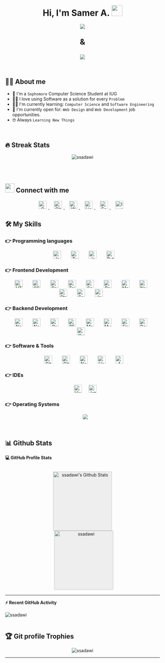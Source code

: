 <h1 align="center">Hi, I'm Samer A. <img src="https://media.giphy.com/media/hvRJCLFzcasrR4ia7z/giphy.gif" width="35"></h1>
<p align="center">
  <img src="http://readme-typing-svg.herokuapp.com?size=24&duration=4000&lines=Full+Stack+Developer;Web+Designer" />
</p>

<p align="center" style="font-size: 26px; font-weight: bold;">&</p>

<p align="center">
  <img src="http://readme-typing-svg.herokuapp.com?size=24&duration=4000&lines=Web+Designer;Full+Stack+Developer" />
</p>

<br>


## :sassy_man:  About me
- :school: I'm a `Sophomore` Computer Science Student at IUG
- :technologist: I love using Software as a solution for every `Problem`
- :student: I'm currently learning: `Computer Science` and `Software Engineering`
- :thinking: I'm currently open for: `Web Design` and `Web Development` job opportunities.
- :nerd_face: Always `Learning New Things`

<br>

## 🔥 Streak Stats
<p align="center"><img src="https://github-readme-streak-stats.herokuapp.com/?user=ssadawi&theme=algolia" alt="ssadawi" /></p>

<br>
<br>


## <img src="https://media.giphy.com/media/iY8CRBdQXODJSCERIr/giphy.gif" width="30px"> Connect with me
<p align="center">
	<a href="mailto:thedev.samer@gmail.com" target="__blank" style="diplay: inline-block; padding-right: 10px;">
		<img width="26px" style="padding: 5px" src="https://cdn.jsdelivr.net/gh/devicons/devicon/icons/google/google-original.svg" alt="Gmail"/>
	</a>
	<a href="https://github.com/ssadawi" target="__blank" style="diplay: inline-block; padding-right: 10px;">
		<img width="26px" style="padding: 5px" src="https://cdn.jsdelivr.net/gh/devicons/devicon/icons/github/github-original.svg" alt="GitHub"/>
	</a>
	<a href="https://wa.me/972597367603" target="__blank" style="diplay: inline-block; padding-right: 10px;">
		<img width="26px"  style="padding: 5px" src="https://seeklogo.com/images/W/whatsapp-icon-logo-6E793ACECD-seeklogo.com.png" alt="Whatsapp"/>
	</a>
	<a href="https://www.linkedin.com/in/samer-a-35a757230/" target="__blank" style="diplay: inline-block; padding-right: 10px;">
		<img width="26px"  style="padding: 5px" src="https://cdn.jsdelivr.net/gh/devicons/devicon/icons/linkedin/linkedin-original.svg" alt="LinkedIn"/>
	</a>
	<a href="https://www.facebook.com/samer.187" target="__blank" style="diplay: inline-block; padding-right: 10px;">
		<img width="26px"  style="padding: 5px" src="https://cdn.jsdelivr.net/gh/devicons/devicon/icons/facebook/facebook-original.svg" alt="Facebook"/>
	</a>
	<a href="https://www.instagram.com/samer_sadawi/" target="__blank" style="diplay: inline-block; padding-right: 10px;">
		<img width="26px"  style="padding: 5px" src="https://seeklogo.com/images/I/instagram-new-2016-logo-D9D42A0AD4-seeklogo.com.png" alt="Instagram"/>
	</a>
</p>




## 🛠️ My Skills

### 👉 Programming languages

<p align="center"> 
  &emsp;
     <img alt="JavaScript" width="26px" src="https://cdn.jsdelivr.net/gh/devicons/devicon/icons/javascript/javascript-original.svg" style="padding-right:10px;" />
  &emsp;
     <img alt="TypeScript" width="26px" src="https://cdn.jsdelivr.net/gh/devicons/devicon/icons/typescript/typescript-original.svg" style="padding-right:10px;" />
  &emsp;
    <img alt="Java" width="26px" src="https://cdn.jsdelivr.net/gh/devicons/devicon/icons/java/java-original.svg" style="padding-right:10px;" />
  &emsp;
    <img alt="Python" width="26px" src="https://cdn.jsdelivr.net/gh/devicons/devicon/icons/python/python-original.svg" style="padding-right:10px;" />
</p>

### 👉 Frontend Development
<p align="center"> 
  &emsp;
  <img alt="HTML5" width="26px" src="https://cdn.jsdelivr.net/gh/devicons/devicon/icons/html5/html5-original.svg" style="padding-right:10px;" />
  &emsp;
  <img alt="CSS3" width="26px" src="https://cdn.jsdelivr.net/gh/devicons/devicon/icons/css3/css3-original.svg" style="padding-right:10px;" />
  &emsp;
  <img alt="Bootstrap" width="26px" src="https://cdn.jsdelivr.net/gh/devicons/devicon/icons/bootstrap/bootstrap-original.svg" style="padding-right:10px;" />
  &emsp;
  <img alt="Tailwind CSS" width="26px" src="https://cdn.worldvectorlogo.com/logos/tailwindcss.svg" style="padding-right:10px;" />
  &emsp;
  <img alt="Sass" width="26px" src="https://cdn.jsdelivr.net/gh/devicons/devicon/icons/sass/sass-original.svg" style="padding-right:10px;" />
  &emsp;
  <img alt="React" width="26px" src="https://cdn.jsdelivr.net/gh/devicons/devicon/icons/react/react-original.svg" style="padding-right:10px;" />
  &emsp;
  <img alt="MaterialUI" width="26px" src="https://cdn.jsdelivr.net/gh/devicons/devicon/icons/materialui/materialui-original.svg" style="padding-right:10px;" />
  &emsp;
  <img alt="Next.js" width="26px" src="https://cdn.jsdelivr.net/gh/devicons/devicon/icons/nextjs/nextjs-original.svg" style="padding-right:10px;" />
  &emsp;
  <img alt="Strapi" width="26px" src="https://cdn.worldvectorlogo.com/logos/strapi-2.svg" style="padding-right:10px;" />
  &emsp;
  <img alt="Sanity.io" width="26px" src="https://www.svgrepo.com/show/354309/sanity.svg" style="padding-right:10px;" />
  &emsp;
  <img alt="Jamstack" width="26px" src="https://cdn.worldvectorlogo.com/logos/jamstack.svg" style="padding-right:10px;" />
</p>

### 👉 Backend Development
<p align="center"> 
    &emsp;
    <img alt="Node.js" width="26px" src="https://cdn.jsdelivr.net/gh/devicons/devicon/icons/nodejs/nodejs-original.svg" style="padding-right:10px;" />
    &emsp; 
    <img alt="Nest.js" width="26px" src="https://www.vectorlogo.zone/logos/nestjs/nestjs-icon.svg" style="padding-right:10px;" />
    &emsp;   
    <img alt="GraphQL" width="26px" src="https://cdn.jsdelivr.net/gh/devicons/devicon/icons/graphql/graphql-plain.svg" style="padding-right:10px;" />
    &emsp;   
    <img alt="RESTful API" width="26px" src="https://uxwing.com/wp-content/themes/uxwing/download/07-web-app-development/rest-api.svg" style="padding-right:10px;" />
    &emsp; 
    <img alt="MongoDB" width="26px" src="https://cdn.jsdelivr.net/gh/devicons/devicon/icons/mongodb/mongodb-original.svg" style="padding-right:10px;" />
    &emsp;
    <img alt="MySQL" width="26px" src="https://cdn.jsdelivr.net/gh/devicons/devicon/icons/mysql/mysql-original.svg" style="padding-right:10px;" />
    &emsp;
    <img alt="Firebase" width="26px" src="https://www.vectorlogo.zone/logos/firebase/firebase-icon.svg" style="padding-right:10px;" />
    &emsp;
    <img alt="Docker" width="26px" src="https://cdn.jsdelivr.net/gh/devicons/devicon/icons/docker/docker-original.svg" style="padding-right:10px;" />
    &emsp;
    <img alt="Kubernetes" width="26px" src="https://www.vectorlogo.zone/logos/kubernetes/kubernetes-icon.svg" style="padding-right:10px;" />
</p>

 ### 👉 Software & Tools
 
<p align="center">
  &emsp;
    <img alt="Git" width="26px" src="https://cdn.jsdelivr.net/gh/devicons/devicon/icons/git/git-original.svg" style="padding-right:10px;" />
  &emsp;
    <img alt="GitHub" width="26px" src="https://user-images.githubusercontent.com/3369400/139447912-e0f43f33-6d9f-45f8-be46-2df5bbc91289.png" style="padding-right:10px;" />
  &emsp;
  <img alt="Netlify" width="26px" src="https://www.vectorlogo.zone/logos/netlify/netlify-icon.svg" style="padding-right:10px;" />
  &emsp;
  <img alt="Heroku" width="26px" src="https://www.svgrepo.com/show/303683/heroku-logo.svg" style="padding-right:10px;" />
  &emsp;
  <img alt="AWS" width="26px" src="https://upload.wikimedia.org/wikipedia/commons/9/93/Amazon_Web_Services_Logo.svg" style="padding-right:10px;" />
</p>

 ### 👉 IDEs
 
<p align="center">
  &emsp;
    <img width="26px" alt="Visual Studio Code" src="https://cdn.jsdelivr.net/gh/devicons/devicon/icons/vscode/vscode-original.svg" />
  &emsp;
    <img width="26px" alt="JetBrain" src="https://cdn.jsdelivr.net/gh/devicons/devicon/icons/jetbrains/jetbrains-original.svg" />
</p>

 ### 👉 Operating Systems
 
<p align="center">
  &emsp;
    <img src="https://www.svgrepo.com/download/303144/windows-10-logo.svg" />
</p>

<br/>

## 📊 Github Stats



  <summary><b>💻 GitHub Profile Stats</b></summary>
  <br/>
  <p align="center">
      <img style="background-color: #eee" alt="ssadawi's Github Stats" src="https://github-readme-stats.vercel.app/api?username=ssadawi&show_icons=true&count_private=false" height="192px"/>
  <br/>
    &nbsp;
      <img style="background-color: #eee" src="https://github-readme-stats.vercel.app/api/top-langs?username=ssadawi&langs_count=10&show_icons=true&locale=en&layout=compact" alt="ssadawi" height="192px"/>
    <br/>
  </p>

----

  <summary><b>⚡ Recent GitHub Activity</b></summary>
  <br/>
   <img alt="ssadawi" src="https://activity-graph.herokuapp.com/graph?username=ssadawi&custom_title=Samer%27s%20Contribution%20Graph&theme=react-dark" />
  <br/>


<br/>

## :trophy: Git profile Trophies

<p align="center"> <img src="https://github-profile-trophy.vercel.app/?username=ssadawi&layout=compact&theme=algolia" alt="ssadawi" /> </p>

-----
